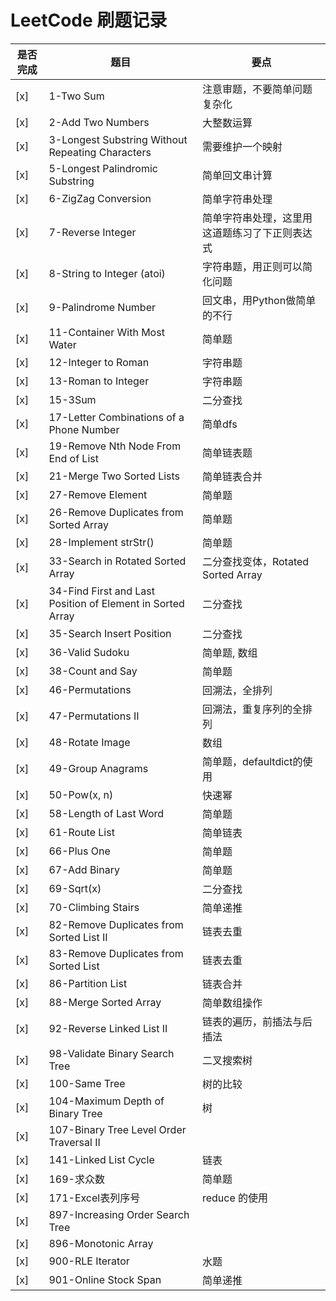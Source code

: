 # LeetCode 刷题记录
是否完成|题目|要点
--|--|----
 [x] | 1-Two Sum | 注意审题，不要简单问题复杂化
 [x] | 2-Add Two Numbers | 大整数运算
 [x] | 3-Longest Substring Without Repeating Characters |需要维护一个映射
 [x] | 5-Longest Palindromic Substring | 简单回文串计算
 [x] | 6-ZigZag Conversion | 简单字符串处理
 [x] | 7-Reverse Integer | 简单字符串处理，这里用这道题练习了下正则表达式
 [x] | 8-String to Integer (atoi) | 字符串题，用正则可以简化问题
 [x] | 9-Palindrome Number | 回文串，用Python做简单的不行
 [x] | 11-Container With Most Water | 简单题
 [x] | 12-Integer to Roman | 字符串题
 [x] | 13-Roman to Integer | 字符串题
 [x] | 15-3Sum | 二分查找
 [x] | 17-Letter Combinations of a Phone Number | 简单dfs
 [x] | 19-Remove Nth Node From End of List | 简单链表题
 [x] | 21-Merge Two Sorted Lists | 简单链表合并
 [x] | 27-Remove Element | 简单题
 [x] | 26-Remove Duplicates from Sorted Array | 简单题
 [x] | 28-Implement strStr() | 简单题
 [x] | 33-Search in Rotated Sorted Array | 二分查找变体，Rotated Sorted Array
 [x] | 34-Find First and Last Position of Element in Sorted Array | 二分查找    
 [x] | 35-Search Insert Position | 二分查找
 [x] | 36-Valid Sudoku | 简单题, 数组
 [x] | 38-Count and Say | 简单题
 [x] | 46-Permutations | 回溯法，全排列
 [x] | 47-Permutations II | 回溯法，重复序列的全排列
 [x] | 48-Rotate Image | 数组
 [x] | 49-Group Anagrams | 简单题，defaultdict的使用
 [x] | 50-Pow(x, n) | 快速幂
 [x] | 58-Length of Last Word | 简单题
 [x] | 61-Route List | 简单链表
 [x] | 66-Plus One | 简单题
 [x] | 67-Add Binary | 简单题
 [x] | 69-Sqrt(x) | 二分查找
 [x] | 70-Climbing Stairs | 简单递推
 [x] | 82-Remove Duplicates from Sorted List II | 链表去重
 [x] | 83-Remove Duplicates from Sorted List | 链表去重
 [x] | 86-Partition List | 链表合并
 [x] | 88-Merge Sorted Array | 简单数组操作
 [x] | 92-Reverse Linked List II | 链表的遍历，前插法与后插法
 [x] | 98-Validate Binary Search Tree | 二叉搜索树 
 [x] | 100-Same Tree | 树的比较
 [x] | 104-Maximum Depth of Binary Tree | 树
 [x] | 107-Binary Tree Level Order Traversal II
 [x] | 141-Linked List Cycle | 链表
 [x] | 169-求众数 | 简单题
 [x] | 171-Excel表列序号 | reduce 的使用
 [x] | 897-Increasing Order Search Tree| 
 [x] | 896-Monotonic Array |  
 [x] | 900-RLE Iterator| 水题
 [x] | 901-Online Stock Span |  简单递推